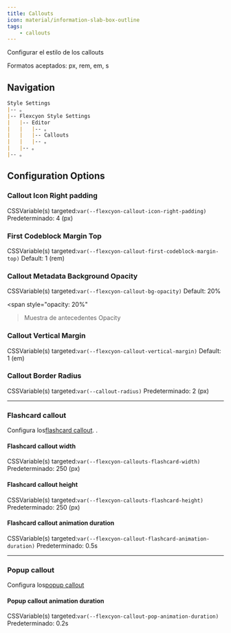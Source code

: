 ```yaml
---
title: Callouts
icon: material/information-slab-box-outline
tags:
    - callouts
---
```


Configurar el estilo de los callouts

Formatos aceptados: px, rem, em, s

## Navigation

```md
Style Settings
|-- 。
|-- Flexcyon Style Settings
|   |-- Editor
|   |   |-- 。
|   |   |-- Callouts
|   |   |-- 。
|   |-- 。
|-- 。
```

## Configuration Options

### Callout Icon Right padding

CSSVariable(s) targeted:`var(--flexcyon-callout-icon-right-padding)`
Predeterminado: 4 (px)

### First Codeblock Margin Top

CSSVariable(s) targeted:`var(--flexcyon-callout-first-codeblock-margin-top)`
Default: 1 (rem)

### Callout Metadata Background Opacity

CSSVariable(s) targeted:`var(--flexcyon-callout-bg-opacity)`
Default: 20%

<span style="opacity: 20%"
>Muestra de antecedentes Opacity</span>

### Callout Vertical Margin

CSSVariable(s) targeted:`var(--flexcyon-callout-vertical-margin)`
Default: 1 (em)

### Callout Border Radius

CSSVariable(s) targeted:`var(--callout-radius)`
Predeterminado: 2 (px)

___
### Flashcard callout

Configura los[flashcard callout](../../../Callout-Metadata/flashcard.md).
.

#### Flashcard callout width

CSSVariable(s) targeted:`var(--flexcyon-callouts-flashcard-width)`
Predeterminado: 250 (px)

#### Flashcard callout height

CSSVariable(s) targeted:`var(--flexcyon-callouts-flashcard-height)`
Predeterminado: 250 (px)

#### Flashcard callout animation duration

CSSVariable(s) targeted:`var(--flexcyon-callout-flashcard-animation-duration)`
Predeterminado: 0.5s

___
### Popup callout

Configura los[popup callout](../../../Callout-Metadata/popup.md)

#### Popup callout animation duration

CSSVariable(s) targeted:`var(--flexcyon-callout-pop-animation-duration)`
Predeterminado: 0.2s


